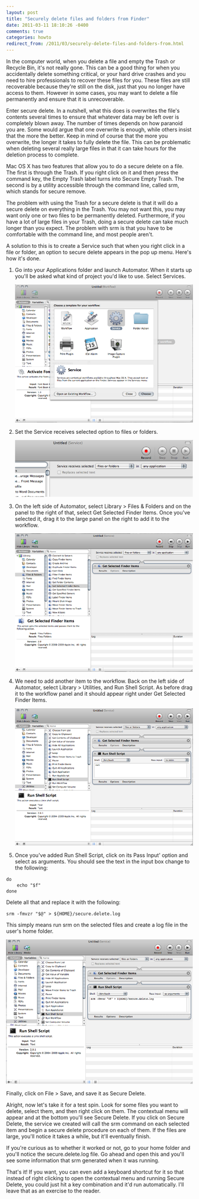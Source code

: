 ```yaml
---
layout: post
title: "Securely delete files and folders from Finder"
date: 2011-03-11 18:10:26 -0400
comments: true
categories: howto
redirect_from: /2011/03/securely-delete-files-and-folders-from.html
---
```


In the computer world, when you delete a file and empty the Trash or Recycle Bin, it's not really gone. This can be a good thing for when you accidentally delete something critical, or your hard drive crashes and you need to hire professionals to recover these files for you. These files are still recoverable because they're still on the disk, just that you no longer have access to them. However in some cases, you may want to delete a file permanently and ensure that it is unrecoverable. 

<!--more-->

Enter secure delete. In a nutshell, what this does is overwrites the file's contents several times to ensure that whatever data may be left over is completely blown away. The number of times depends on how paranoid you are. Some would argue that one overwrite is enough, while others insist that the more the better. Keep in mind of course that the more you overwrite, the longer it takes to fully delete the file. This can be problematic when deleting several really large files in that it can take hours for the deletion process to complete. 

Mac OS X has two features that allow you to do a secure delete on a file. The first is through the Trash. If you right click on it and then press the command key, the Empty Trash label turns into Secure Empty Trash. The second is by a utility accessible through the command line, called srm, which stands for secure remove. 

The problem with using the Trash for a secure delete is that it will do a secure delete on everything in the Trash. You may not want this, you may want only one or two files to be permanently deleted. Furthermore, if you have a lot of large files in your Trash, doing a secure delete can take much longer than you expect. The problem with srm is that you have to be comfortable with the command line, and most people aren't. 

A solution to this is to create a Service such that when you right click in a file or folder, an option to secure delete appears in the pop up menu. Here's how it's done.

1. Go into your Applications folder and launch Automator. When it starts up you'll be asked what kind of project you'd like to use. Select Services.

    ![](/images/2011-03-11/step1.png)

2. Set the Service receives selected option to files or folders.

    ![](/images/2011-03-11/step2.png)

3. On the left side of Automator, select Library > Files & Folders and on the panel to the right of that, select Get Selected Finder Items. Once you've selected it, drag it to the large panel on the right to add it to the workflow. 

    ![](/images/2011-03-11/step3.png)

4. We need to add another item to the workflow. Back on the left side of Automator, select Library > Utilities, and Run Shell Script. As before drag it to the workflow panel and it should appear right under Get Selected Finder Items.

    ![](/images/2011-03-11/step4.png)

5. Once you've added Run Shell Script, click on its Pass Input' option and select as arguments. You should see the text in the input box change to the following: 

```
do
    echo "$f"
done
```

Delete all that and replace it with the following:

```
srm -fmvzr "$@" > ${HOME}/secure.delete.log
```

This simply means run srm on the selected files and create a log file in the user's home folder. 

![](/images/2011-03-11/step5.png)

Finally, click on File > Save, and save it as Secure Delete.

Alright, now let's take it for a test spin. Look for some files you want to delete, select them, and then right click on them. The contextual menu will appear and at the bottom you'll see Secure Delete. If you click on Secure Delete, the service we created will call the srm command on each selected item and begin a secure delete procedure on each of them. If the files are large, you'll notice it takes a while, but it'll eventually finish.

If you're curious as to whether it worked or not, go to your home folder and you'll notice the secure.delete.log file. Go ahead and open this and you'll see some information that srm generated when it was running. 

That's it! If you want, you can even add a keyboard shortcut for it so that instead of right clicking to open the contextual menu and running Secure Delete, you could just hit a key combination and it'd run automatically. I'll leave that as an exercise to the reader.
